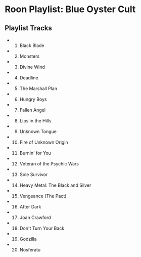 # Roon Playlist: Blue Oyster Cult

## Playlist Tracks


- 1. Black Blade
- 2. Monsters
- 3. Divine Wind
- 4. Deadline
- 5. The Marshall Plan
- 6. Hungry Boys
- 7. Fallen Angel
- 8. Lips in the Hills
- 9. Unknown Tongue
- 10. Fire of Unknown Origin
- 11. Burnin' for You
- 12. Veteran of the Psychic Wars
- 13. Sole Survivor
- 14. Heavy Metal: The Black and Silver
- 15. Vengeance (The Pact)
- 16. After Dark
- 17. Joan Crawford
- 18. Don't Turn Your Back
- 19. Godzilla
- 20. Nosferatu

